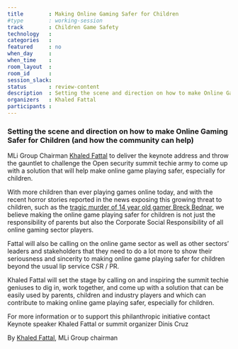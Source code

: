 ```yaml
---
title        : Making Online Gaming Safer for Children
#type        : working-session
track        : Children Game Safety
technology   :
categories   :
featured     : no
when_day     :
when_time    :
room_layout  :
room_id      :
session_slack:
status       : review-content
description  : Setting the scene and direction on how to make Online Gaming Safer for Children (and how the community can help)
organizers   : Khaled Fattal
participants :
---
```


### Setting the scene and direction on how to make Online Gaming Safer for Children (and how the community can help)

MLi Group Chairman [Khaled Fattal](https://www.linkedin.com/in/khaled-fattal-62a9651/) to deliver the keynote address and throw the gauntlet to challenge the Open security summit techie army to come up with a solution that will help make online game playing safer, especially for children.

With more children than ever playing games online today, and with the recent horror stories reported in the news exposing this growing threat to children, such as the [tragic murder of 14 year old gamer Breck Bednar](http://www.breckfoundation.org/), we believe making the online game playing safer for children is not just the responsibility of parents but also the Corporate Social Responsibility of all online gaming sector players.

Fattal will also be calling on the online game sector as well as other sectors’ leaders and stakeholders that they need to do a lot more to show their seriousness and sincerity to making online game playing safer for children beyond the usual lip service CSR / PR.

Khaled Fattal will set the stage by calling on and inspiring the summit techie geniuses to dig in, work together, and come  up with a solution that can be easily used by parents, children and industry players and which can contribute to making online game playing safer, especially for children.

For more information or to support this philanthropic initiative contact Keynote speaker Khaled Fattal or summit organizer Dinis Cruz

By [Khaled Fattal](https://www.linkedin.com/in/khaled-fattal-62a9651/), MLi Group chairman
